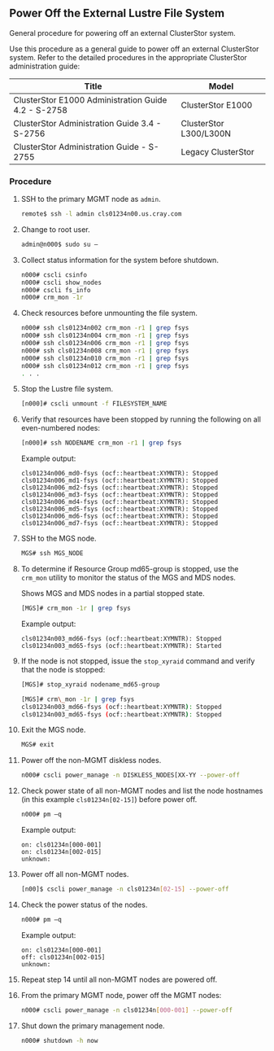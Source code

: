 

## Power Off the External Lustre File System

General procedure for powering off an external ClusterStor system.

Use this procedure as a general guide to power off an external ClusterStor system. Refer to the detailed procedures in the appropriate ClusterStor administration guide:

|Title|Model|
|-----|-----|
|ClusterStor E1000 Administration Guide 4.2 - S-2758|ClusterStor E1000|
|ClusterStor Administration Guide 3.4 - S-2756|ClusterStor L300/L300N|
|ClusterStor Administration Guide - S-2755|Legacy ClusterStor|

### Procedure

1.  SSH to the primary MGMT node as `admin`.

    ```bash
    remote$ ssh -l admin cls01234n00.us.cray.com
    ```

2.  Change to root user.

    ```bash
    admin@n000$ sudo su –
    ```

3.  Collect status information for the system before shutdown.

    ```bash
    n000# cscli csinfo
    n000# cscli show_nodes
    n000# cscli fs_info
    n000# crm_mon -1r
    ```

4.  Check resources before unmounting the file system.

    ```bash
    n000# ssh cls01234n002 crm_mon -r1 | grep fsys
    n000# ssh cls01234n004 crm_mon -r1 | grep fsys
    n000# ssh cls01234n006 crm_mon -r1 | grep fsys
    n000# ssh cls01234n008 crm_mon -r1 | grep fsys
    n000# ssh cls01234n010 crm_mon -r1 | grep fsys
    n000# ssh cls01234n012 crm_mon -r1 | grep fsys
    . . .
    ```

5.  Stop the Lustre file system.

    ```bash
    [n000]# cscli unmount -f FILESYSTEM_NAME
    ```

6.  Verify that resources have been stopped by running the following on all even-numbered nodes:

    ```bash
    [n000]# ssh NODENAME crm_mon -r1 | grep fsys
    ```

    Example output:

    ```
    cls01234n006_md0-fsys (ocf::heartbeat:XYMNTR): Stopped
    cls01234n006_md1-fsys (ocf::heartbeat:XYMNTR): Stopped
    cls01234n006_md2-fsys (ocf::heartbeat:XYMNTR): Stopped
    cls01234n006_md3-fsys (ocf::heartbeat:XYMNTR): Stopped
    cls01234n006_md4-fsys (ocf::heartbeat:XYMNTR): Stopped
    cls01234n006_md5-fsys (ocf::heartbeat:XYMNTR): Stopped
    cls01234n006_md6-fsys (ocf::heartbeat:XYMNTR): Stopped
    cls01234n006_md7-fsys (ocf::heartbeat:XYMNTR): Stopped
    ```

7.  SSH to the MGS node.

    ```bash
    MGS# ssh MGS_NODE

    ```

8.  To determine if Resource Group md65-group is stopped, use the `crm_mon` utility to monitor the status of the MGS and MDS nodes.

    Shows MGS and MDS nodes in a partial stopped state.

    ```bash
    [MGS]# crm_mon -1r | grep fsys
    ```

    Example output:

    ```
    cls01234n003_md66-fsys (ocf::heartbeat:XYMNTR): Stopped
    cls01234n003_md65-fsys (ocf::heartbeat:XYMNTR): Started
    ```

9.  If the node is not stopped, issue the `stop_xyraid` command and verify that the node is stopped:

    ```bash
    [MGS]# stop_xyraid nodename_md65-group

    [MGS]# crm\_mon -1r | grep fsys
    cls01234n003_md66-fsys (ocf::heartbeat:XYMNTR): Stopped
    cls01234n003_md65-fsys (ocf::heartbeat:XYMNTR): Stopped
    ```

10. Exit the MGS node.

    ```bash
    MGS# exit
    ```

11. Power off the non-MGMT diskless nodes.

    ```bash
    n000# cscli power_manage -n DISKLESS_NODES[XX-YY --power-off
    ```

12. Check power state of all non-MGMT nodes and list the node hostnames \(in this example `cls01234n[02-15]`\) before power off.

    ```bash
    n000# pm –q
    ``` 

    Example output:

    ```
    on: cls01234n[000-001]
    on: cls01234n[002-015]
    unknown:
    ```

13. Power off all non-MGMT nodes.

    ```bash
    [n00]$ cscli power_manage -n cls01234n[02-15] --power-off
    ```

14. Check the power status of the nodes.

    ```bash
    n000# pm –q
    ``` 

    Example output:

    ```
    on: cls01234n[000-001]
    off: cls01234n[002-015]
    unknown:
    ```

15. Repeat step 14 until all non-MGMT nodes are powered off.

16. From the primary MGMT node, power off the MGMT nodes:

    ```bash
    n000# cscli power_manage -n cls01234n[000-001] --power-off
    ```

17. Shut down the primary management node.

    ```bash
    n000# shutdown -h now
    ```





